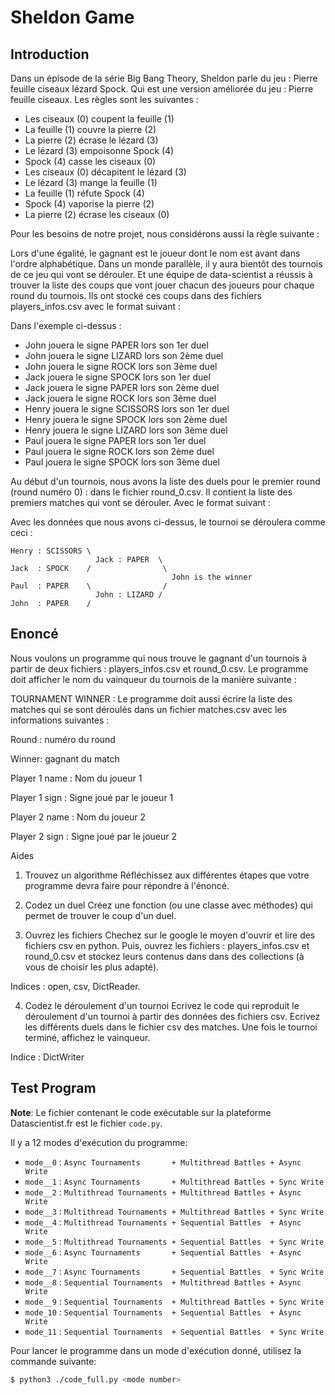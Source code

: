 # Sheldon Game

## Introduction
Dans un épisode de la série Big Bang Theory, Sheldon parle du jeu : Pierre feuille ciseaux lézard Spock. Qui est une version améliorée du jeu : Pierre feuille ciseaux. Les règles sont les suivantes :

- Les ciseaux (0) coupent la feuille (1)
- La feuille (1) couvre la pierre (2)
- La pierre (2) écrase le lézard (3)
- Le lézard (3) empoisonne Spock (4)
- Spock (4) casse les ciseaux (0)
- Les ciseaux (0) décapitent le lézard (3)
- Le lézard (3) mange la feuille (1)
- La feuille (1) réfute Spock (4)
- Spock (4) vaporise la pierre (2)
- La pierre (2) écrase les ciseaux (0)

Pour les besoins de notre projet, nous considérons aussi la règle suivante :

Lors d'une égalité, le gagnant est le joueur dont le nom est avant dans l'ordre alphabétique.
Dans un monde parallèle, il y aura bientôt des tournois de ce jeu qui vont se dérouler. Et une équipe de data-scientist a réussis à trouver la liste des coups que vont jouer chacun des joueurs pour chaque round du tournois. Ils ont stocké ces coups dans des fichiers players_infos.csv avec le format suivant :



Dans l'exemple ci-dessus :

- John jouera le signe PAPER lors son 1er duel
- John jouera le signe LIZARD lors son 2ème duel
- John jouera le signe ROCK lors son 3ème duel
- Jack jouera le signe SPOCK lors son 1er duel
- Jack jouera le signe PAPER lors son 2ème duel
- Jack jouera le signe ROCK lors son 3ème duel
- Henry jouera le signe SCISSORS lors son 1er duel
- Henry jouera le signe SPOCK lors son 2ème duel
- Henry jouera le signe LIZARD lors son 3ème duel
- Paul jouera le signe PAPER lors son 1er duel
- Paul jouera le signe ROCK lors son 2ème duel
- Paul jouera le signe SPOCK lors son 3ème duel


Au début d'un tournois, nous avons la liste des duels pour le premier round (round numéro 0) : dans le fichier round_0.csv. Il contient la liste des premiers matches qui vont se dérouler. Avec le format suivant :

Avec les données que nous avons ci-dessus, le tournoi se déroulera comme ceci :

```
Henry : SCISSORS \
                   Jack : PAPER  \
Jack  : SPOCK    /                \
                                    John is the winner
Paul  : PAPER    \                /
                   John : LIZARD /
John  : PAPER    /
```

## Enoncé
Nous voulons un programme qui nous trouve le gagnant d'un tournois à partir de deux fichiers : players_infos.csv et round_0.csv. Le programme doit afficher le nom du vainqueur du tournois de la manière suivante :

TOURNAMENT WINNER : <Nom Du Gagnant>
Le programme doit aussi écrire la liste des matches qui se sont déroulés dans un fichier matches.csv avec les informations suivantes :

Round : numéro du round

Winner: gagnant du match

Player 1 name : Nom du joueur 1

Player 1 sign : Signe joué par le joueur 1

Player 2 name : Nom du joueur 2

Player 2 sign : Signe joué par le joueur 2

Aides
1. Trouvez un algorithme
Réfléchissez aux différentes étapes que votre programme devra faire pour répondre à l'énoncé.

2. Codez un duel
Créez une fonction (ou une classe avec méthodes) qui permet de trouver le coup d'un duel.

3. Ouvrez les fichiers
Chechez sur le google le moyen d'ouvrir et lire des fichiers csv en python. Puis, ouvrez les fichiers : players_infos.csv et round_0.csv et stockez leurs contenus dans dans des collections (à vous de choisir les plus adapté).

Indices : open, csv, DictReader.

4. Codez le déroulement d'un tournoi
Ecrivez le code qui reproduit le déroulement d'un tournoi à partir des données des fichiers csv. Ecrivez les différents duels dans le fichier csv des matches. Une fois le tournoi terminé, affichez le vainqueur.

Indice : DictWriter

## Test Program

__Note__: Le fichier contenant le code exécutable sur la plateforme Datascientist.fr est le fichier `code.py`.

Il y a 12 modes d'exécution du programme:

- `mode__0` : `Async Tournaments       + Multithread Battles + Async Write`
- `mode__1` : `Async Tournaments       + Multithread Battles + Sync Write`
- `mode__2` : `Multithread Tournaments + Multithread Battles + Async Write`
- `mode__3` : `Multithread Tournaments + Multithread Battles + Sync Write`
- `mode__4` : `Multithread Tournaments + Sequential Battles  + Async Write`
- `mode__5` : `Multithread Tournaments + Sequential Battles  + Sync Write`
- `mode__6` : `Async Tournaments       + Sequential Battles  + Async Write`
- `mode__7` : `Async Tournaments       + Sequential Battles  + Sync Write`
- `mode__8` : `Sequential Tournaments  + Multithread Battles + Async Write`
- `mode__9` : `Sequential Tournaments  + Multithread Battles + Sync Write`
- `mode_10` : `Sequential Tournaments  + Sequential Battles  + Async Write`
- `mode_11` : `Sequential Tournaments  + Sequential Battles  + Sync Write`

Pour lancer le programme dans un mode d'exécution donné, utilisez la commande suivante:
```bash
$ python3 ./code_full.py <mode number>
```
